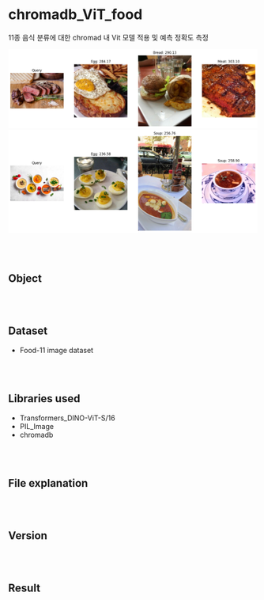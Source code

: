 # chromadb_ViT_food

11종 음식 분류에 대한 chromad 내 Vit 모델 적용 및 예측 정확도 측정

<img src="image/result_food_meat.png">
<img src="image/result_food_soup.png">


<br /><br /> 
## Object

<br /><br /> 
## Dataset

- Food-11 image dataset

<br /><br /> 
## Libraries used

- Transformers_DINO-ViT-S/16
- PIL_Image
- chromadb

<br /><br /> 
## File explanation

<br /><br /> 
## Version

<br /><br /> 
## Result

